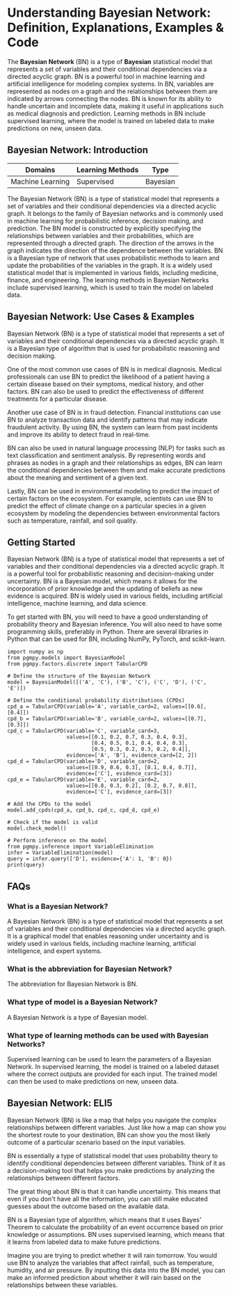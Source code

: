 # Understanding Bayesian Network: Definition, Explanations, Examples & Code

The **Bayesian Network** (BN) is a type of **Bayesian** statistical model that
represents a set of variables and their conditional dependencies via a
directed acyclic graph. BN is a powerful tool in machine learning and
artificial intelligence for modeling complex systems. In BN, variables are
represented as nodes on a graph and the relationships between them are
indicated by arrows connecting the nodes. BN is known for its ability to
handle uncertain and incomplete data, making it useful in applications such as
medical diagnosis and prediction. Learning methods in BN include supervised
learning, where the model is trained on labeled data to make predictions on
new, unseen data.

## Bayesian Network: Introduction

Domains | Learning Methods | Type  
---|---|---  
Machine Learning | Supervised | Bayesian  
  
The Bayesian Network (BN) is a type of statistical model that represents a set
of variables and their conditional dependencies via a directed acyclic graph.
It belongs to the family of Bayesian networks and is commonly used in machine
learning for probabilistic inference, decision making, and prediction. The BN
model is constructed by explicitly specifying the relationships between
variables and their probabilities, which are represented through a directed
graph. The direction of the arrows in the graph indicates the direction of the
dependence between the variables. BN is a Bayesian type of network that uses
probabilistic methods to learn and update the probabilities of the variables
in the graph. It is a widely used statistical model that is implemented in
various fields, including medicine, finance, and engineering. The learning
methods in Bayesian Networks include supervised learning, which is used to
train the model on labeled data.

## Bayesian Network: Use Cases & Examples

Bayesian Network (BN) is a type of statistical model that represents a set of
variables and their conditional dependencies via a directed acyclic graph. It
is a Bayesian type of algorithm that is used for probabilistic reasoning and
decision making.

One of the most common use cases of BN is in medical diagnosis. Medical
professionals can use BN to predict the likelihood of a patient having a
certain disease based on their symptoms, medical history, and other factors.
BN can also be used to predict the effectiveness of different treatments for a
particular disease.

Another use case of BN is in fraud detection. Financial institutions can use
BN to analyze transaction data and identify patterns that may indicate
fraudulent activity. By using BN, the system can learn from past incidents and
improve its ability to detect fraud in real-time.

BN can also be used in natural language processing (NLP) for tasks such as
text classification and sentiment analysis. By representing words and phrases
as nodes in a graph and their relationships as edges, BN can learn the
conditional dependencies between them and make accurate predictions about the
meaning and sentiment of a given text.

Lastly, BN can be used in environmental modeling to predict the impact of
certain factors on the ecosystem. For example, scientists can use BN to
predict the effect of climate change on a particular species in a given
ecosystem by modeling the dependencies between environmental factors such as
temperature, rainfall, and soil quality.

## Getting Started

Bayesian Network (BN) is a type of statistical model that represents a set of
variables and their conditional dependencies via a directed acyclic graph. It
is a powerful tool for probabilistic reasoning and decision-making under
uncertainty. BN is a Bayesian model, which means it allows for the
incorporation of prior knowledge and the updating of beliefs as new evidence
is acquired. BN is widely used in various fields, including artificial
intelligence, machine learning, and data science.

To get started with BN, you will need to have a good understanding of
probability theory and Bayesian inference. You will also need to have some
programming skills, preferably in Python. There are several libraries in
Python that can be used for BN, including NumPy, PyTorch, and scikit-learn.

    
    
    
    import numpy as np
    from pgmpy.models import BayesianModel
    from pgmpy.factors.discrete import TabularCPD
    
    # Define the structure of the Bayesian Network
    model = BayesianModel([('A', 'C'), ('B', 'C'), ('C', 'D'), ('C', 'E')])
    
    # Define the conditional probability distributions (CPDs)
    cpd_a = TabularCPD(variable='A', variable_card=2, values=[[0.6], [0.4]])
    cpd_b = TabularCPD(variable='B', variable_card=2, values=[[0.7], [0.3]])
    cpd_c = TabularCPD(variable='C', variable_card=3, 
                       values=[[0.1, 0.2, 0.7, 0.3, 0.4, 0.3],
                               [0.4, 0.5, 0.1, 0.4, 0.4, 0.3],
                               [0.5, 0.3, 0.2, 0.3, 0.2, 0.4]],
                       evidence=['A', 'B'], evidence_card=[2, 2])
    cpd_d = TabularCPD(variable='D', variable_card=2, 
                       values=[[0.9, 0.6, 0.3], [0.1, 0.4, 0.7]],
                       evidence=['C'], evidence_card=[3])
    cpd_e = TabularCPD(variable='E', variable_card=2, 
                       values=[[0.8, 0.3, 0.2], [0.2, 0.7, 0.8]],
                       evidence=['C'], evidence_card=[3])
    
    # Add the CPDs to the model
    model.add_cpds(cpd_a, cpd_b, cpd_c, cpd_d, cpd_e)
    
    # Check if the model is valid
    model.check_model()
    
    # Perform inference on the model
    from pgmpy.inference import VariableElimination
    infer = VariableElimination(model)
    query = infer.query(['D'], evidence={'A': 1, 'B': 0})
    print(query)
    
    

## FAQs

### What is a Bayesian Network?

A Bayesian Network (BN) is a type of statistical model that represents a set
of variables and their conditional dependencies via a directed acyclic graph.
It is a graphical model that enables reasoning under uncertainty and is widely
used in various fields, including machine learning, artificial intelligence,
and expert systems.

### What is the abbreviation for Bayesian Network?

The abbreviation for Bayesian Network is BN.

### What type of model is a Bayesian Network?

A Bayesian Network is a type of Bayesian model.

### What type of learning methods can be used with Bayesian Networks?

Supervised learning can be used to learn the parameters of a Bayesian Network.
In supervised learning, the model is trained on a labeled dataset where the
correct outputs are provided for each input. The trained model can then be
used to make predictions on new, unseen data.

## Bayesian Network: ELI5

Bayesian Network (BN) is like a map that helps you navigate the complex
relationships between different variables. Just like how a map can show you
the shortest route to your destination, BN can show you the most likely
outcome of a particular scenario based on the input variables.

BN is essentially a type of statistical model that uses probability theory to
identify conditional dependencies between different variables. Think of it as
a decision-making tool that helps you make predictions by analyzing the
relationships between different factors.

The great thing about BN is that it can handle uncertainty. This means that
even if you don't have all the information, you can still make educated
guesses about the outcome based on the available data.

BN is a Bayesian type of algorithm, which means that it uses Bayes' Theorem to
calculate the probability of an event occurrence based on prior knowledge or
assumptions. BN uses supervised learning, which means that it learns from
labeled data to make future predictions.

Imagine you are trying to predict whether it will rain tomorrow. You would use
BN to analyze the variables that affect rainfall, such as temperature,
humidity, and air pressure. By inputting this data into the BN model, you can
make an informed prediction about whether it will rain based on the
relationships between these variables.
